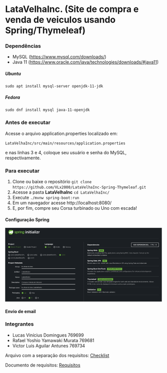 # LataVelhaInc. (Site de compra e venda de veiculos usando Spring/Thymeleaf)


### Dependências ###
- MySQL (https://www.mysql.com/downloads/)
- Java 11 (https://www.oracle.com/java/technologies/downloads/#java11)

##### Ubuntu ######
```
sudo apt install mysql-server openjdk-11-jdk
```
##### Fedora ######
```
sudo dnf install mysql java-11-openjdk
```

### Antes de executar ###
Acesse o arquivo application.properties localizado em:
```
LataVelhaInc/src/main/resources/application.properties
```
e nas linhas 3 e 4, coloque seu usuário e senha do MySQL, respectivamente.

### Para executar ###
1. Clone ou baixe o repositório ```git clone https://github.com/VLx2000/LataVelhaInc-Spring-Thymeleaf.git```
2. Acesse a pasta **LataVelhaInc** ```cd LataVelhaInc/```
3. Execute ```./mvnw spring-boot:run```
4. Em um navegador acesse http://localhost:8080/
5. E, por fim, compre seu Corsa turbinado ou Uno com escada!


#### Configuração Spring ####
![initializr](spring-initializr.png)


#### Envio de email ####


### Integrantes ###

- Lucas Vinícius Domingues 769699
- Rafael Yoshio Yamawaki Murata 769681
- Victor Luís Aguilar Antunes 769734

Arquivo com a separação dos requisitos:
[Checklist](checklist.md)

Documento de requisitos:
[Requisitos](Requisitos-A2.pdf)
